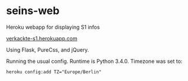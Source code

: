 seins-web
=========

Heroku webapp for displaying S1 infos

[verkackte-s1.herokuapp.com](http://verkackte-s1.herokuapp.com)

Using Flask, PureCss, and jQuery. 

Running the usual config. Runtime is Python 3.4.0.
Timezone was set to:
    
    heroku config:add TZ="Europe/Berlin"



